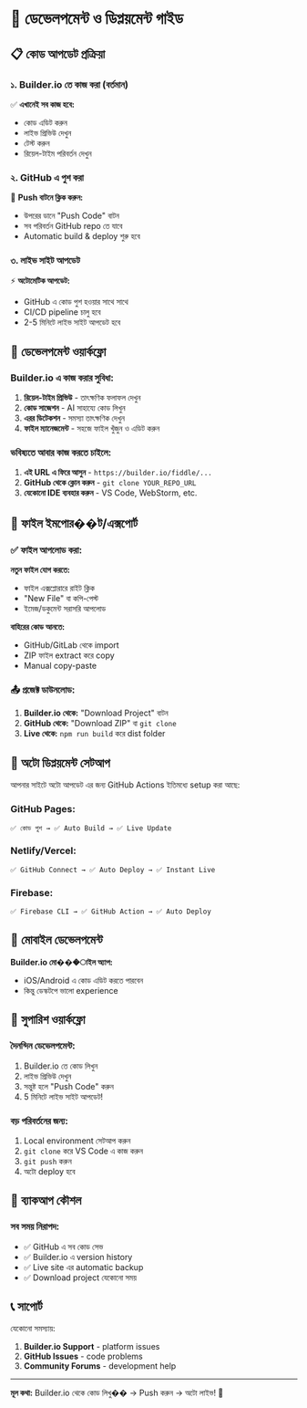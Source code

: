 # 🚀 ডেভেলপমেন্ট ও ডিপ্লয়মেন্ট গাইড

## 📋 কোড আপডেট প্রক্রিয়া

### ১. Builder.io তে কাজ করা (বর্তমান)

✅ **এখানেই সব কাজ হবে:**

- কোড এডিট করুন
- লাইভ প্রিভিউ দেখুন
- টেস্ট করুন
- রিয়েল-টাইম পরিবর্তন দেখুন

### ২. GitHub এ পুশ করা

🔄 **Push বাটনে ক্লিক করুন:**

- উপরের ডানে "Push Code" বাটন
- সব পরিবর্তন GitHub repo তে যাবে
- Automatic build & deploy শুরু হবে

### ৩. লাইভ সাইট আপডেট

⚡ **অটোমেটিক আপডেট:**

- GitHub এ কোড পুশ হওয়ার সাথে সাথে
- CI/CD pipeline চালু হবে
- 2-5 মিনিটে লাইভ সাইট আপডেট হবে

## 🔧 ডেভেলপমেন্ট ওয়ার্কফ্লো

### Builder.io এ কাজ করার সুবিধা:

1. **রিয়েল-টাইম প্রিভিউ** - তাৎক্ষণিক ফলাফল দেখুন
2. **কোড সাজেশন** - AI সাহায্যে কোড লিখুন
3. **এরর ডিটেকশন** - সমস্যা তাৎক্ষণিক দেখুন
4. **ফাইল ম্যানেজমেন্ট** - সহজে ফাইল খুঁজুন ও এডিট করুন

### ভবিষ্যতে আবার কাজ করতে চাইলে:

1. **এই URL এ ফিরে আসুন** - `https://builder.io/fiddle/...`
2. **GitHub থেকে ক্লোন করুন** - `git clone YOUR_REPO_URL`
3. **যেকোনো IDE ব্যবহার করুন** - VS Code, WebStorm, etc.

## 📁 ফাইল ইমপোর��ট/এক্সপোর্ট

### ✅ ফাইল আপলোড করা:

**নতুন ফাইল যোগ করতে:**

- ফাইল এক্সপ্লোরারে রাইট ক্লিক
- "New File" বা কপি-পেস্ট
- ইমেজ/ডকুমেন্ট সরাসরি আপলোড

**বাহিরের কোড আনতে:**

- GitHub/GitLab থেকে import
- ZIP ফাইল extract করে copy
- Manual copy-paste

### 📤 প্রজেক্ট ডাউনলোড:

1. **Builder.io থেকে:** "Download Project" বাটন
2. **GitHub থেকে:** "Download ZIP" বা `git clone`
3. **Live থেকে:** `npm run build` করে dist folder

## 🔄 অটো ডিপ্লয়মেন্ট সেটআপ

আপনার সাইটে অটো আপডেট এর জন্য GitHub Actions ইতিমধ্যে setup করা আছে:

### GitHub Pages:

```
✅ কোড পুশ → ✅ Auto Build → ✅ Live Update
```

### Netlify/Vercel:

```
✅ GitHub Connect → ✅ Auto Deploy → ✅ Instant Live
```

### Firebase:

```
✅ Firebase CLI → ✅ GitHub Action → ✅ Auto Deploy
```

## 📱 মোবাইল ডেভেলপমেন্ট

**Builder.io মো���াইল অ্যাপ:**

- iOS/Android এ কোড এডিট করতে পারবেন
- কিন্তু ডেস্কটপে ভালো experience

## 🎯 সুপারিশ ওয়ার্কফ্লো

### দৈনন্দিন ডেভেলপমেন্ট:

1. Builder.io তে কোড লিখুন
2. লাইভ প্রিভিউ দেখুন
3. সন্তুষ্ট হলে "Push Code" করুন
4. 5 মিনিটে লাইভ সাইট আপডেট!

### বড় পরিবর্তনের জন্য:

1. Local environment সেটআপ করুন
2. `git clone` করে VS Code এ কাজ করুন
3. `git push` করুন
4. অটো deploy হবে

## 🔐 ব্যাকআপ কৌশল

### সব সময় নিরাপদ:

- ✅ GitHub এ সব কোড সেভ
- ✅ Builder.io এ version history
- ✅ Live site এর automatic backup
- ✅ Download project যেকোনো সময়

## 📞 সাপোর্ট

যেকোনো সমস্যায়:

1. **Builder.io Support** - platform issues
2. **GitHub Issues** - code problems
3. **Community Forums** - development help

---

**মূল কথা:** Builder.io থেকে কোড লিখু�� → Push করুন → অটো লাইভ! 🚀
